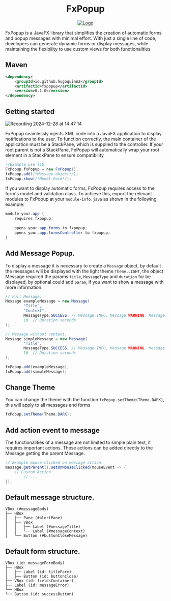 <h1 align="center">
FxPopup
</h1>

<p align="center">
  <a href="https://github.com/HugoQuinn2/fxpopup">
    <img src="https://github.com/user-attachments/assets/af66f7e1-55f5-4433-abce-4b37d4e973c9" alt="Logo">
  </a>
</p>

FxPopup is a JavaFX library that simplifies the creation of automatic forms
and popup messages with minimal effort. With just a single line of code, developers
can generate dynamic forms or display messages, while maintaining the flexibility to
use custom views for both functionalities.

## Maven
```xml
<dependency>
    <groupId>io.github.hugoquinn2</groupId>
    <artifactId>fxpopup</artifactId>
    <version>0.1.0</version>
</dependency>
```

## Getting started

![Recording 2024-12-28 at 14 47 14](https://github.com/user-attachments/assets/366777a9-c1a2-4587-893e-4d90cd8d37d9)

FxPopup seamlessly injects XML code into a JavaFX application to display 
notifications to the user. To function correctly, the main container of 
the application must be a StackPane, which is supplied to the controller. 
If your root parent is not a StackPane, FxPopup will automatically wrap 
your root element in a StackPane to ensure compatibility

```java
//Example use lib
FxPopup fxPopup = new FxPopup();
fxPopup.add(/*Message object*/);
fxPopup.show(/*Model Form*/);
```
<p>
If you want to display automatic forms, FxPopup requires access to the form's model and validation class.
To achieve this, export the relevant modules to FxPopup at your <code>module-info.java</code> as shown in the following example:
</p>

```java
module your.app {
    requires fxpopup;
    
    opens your.app.forms to fxpopup;
    opens your.app.formsController to fxpopup;
}
```

## Add Message Popup.
<p>
To display a message it is necessary to create a <code>Message</code> object, 
by default the messages will be displayed with the light theme <code>Theme.LIGHT</code>,
the object Message required the params <code>title</code>, <code>MessageType</code> and 
<code>duration</code> for be displayed, by optional could add <code>param</code>, 
if you want to show a message with more information.
</p>

```java
// Full Message.
Message exampleMessage = new Message(
        "Title",
        "Context",
        MessageType.SUCCESS, // Message.INFO, Message.WARNING, Message.ERROR
        10  // Duration seconds
);

// Message without context.
Message simpleMessage = new Message(
        "Title",
        MessageType.SUCCESS, // Message.INFO, Message.WARNING, Message.ERROR
        10  // Duration seconds
);

fxPopup.add(exampleMessage);
fxPopup.add(simpleMessage);
```
## Change Theme

<p>
You can change the theme with the function <code>fxPopup.setTheme(Theme.DARK)</code>, 
this will apply to all messages and forms
</p>

```java
fxPopup.setTheme(Theme.DARK);
```

## Add action event to message

<p>
The functionalities of a message are not limited to simple plain text, 
it requires important actions. These actions can be added directly to 
the Message getting the parent Message.
</p>

```java
// Example mouse clicked on message action.
message.getParent().setOnMouseClicked(mouseEvent -> {
    // Custom Action
        // ...
});
```

## Default message structure.

```ascii
VBox (#messageBody)
├── HBox
│   ├── Pane (#alertPane)
│   ├── VBox
│   │   ├── Label (#messageTitle)
│   │   └── Label (#messageContext)
│   └── Button (#buttonCloseMessage)

```

## Default form structure.

```ascii
VBox (id: messageFormBody)
├── HBox
│   ├── Label (id: titleForm)
│   ├── Button (id: buttonClose)
├── VBox (id: fieldsContainer)
├── Label (id: messageError)
└── HBox
└── Button (id: successButton)

```

